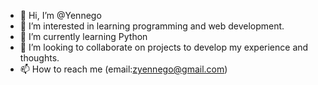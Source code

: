 - 👋 Hi, I’m @Yennego
- 👀 I’m interested in learning programming and web development. 
- 🌱 I’m currently learning Python 
- 💞️ I’m looking to collaborate on projects to develop my experience and thoughts.
- 📫 How to reach me (email:zyennego@gmail.com)

<!---
Yennego/Yennego is a ✨ special ✨ repository because its `README.md` (this file) appears on your GitHub profile.
You can click the Preview link to take a look at your changes.
--->
